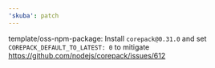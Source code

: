 ```yaml
---
'skuba': patch
---
```


template/oss-npm-package: Install `corepack@0.31.0` and set `COREPACK_DEFAULT_TO_LATEST: 0` to mitigate https://github.com/nodejs/corepack/issues/612
